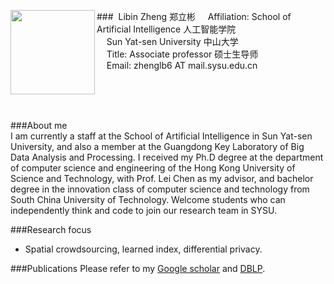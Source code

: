 ###<img src="Robin.jpeg" width = 135  align="left" />&nbsp;&nbsp;Libin Zheng 郑立彬
&nbsp;&nbsp;&nbsp; Affiliation: School of Artificial Intelligence 人工智能学院 </br>
&nbsp;&nbsp;&nbsp; Sun Yat-sen University 中山大学 </br>
&nbsp;&nbsp;&nbsp; Title: Associate professor 硕士生导师 </br>
&nbsp;&nbsp;&nbsp; Email: zhenglb6 AT mail.sysu.edu.cn </br>

<!--&nbsp;&nbsp;&nbsp;[Download my cover letter](CV.pdf)-->
</br>
</br>
</br>
</b3>

###About me  
I am currently a staff at the School of Artificial Intelligence in Sun Yat-sen University, and also a member at the Guangdong Key Laboratory of Big Data Analysis and Processing. I received my Ph.D degree at the department of computer science and engineering of the Hong Kong University of Science and Technology, with Prof. Lei Chen as my advisor, and bachelor degree in the innovation class of computer science and technology from South China University of Technology. Welcome students who can independently think and code to join our research team in SYSU.

###Research focus  
- Spatial crowdsourcing, learned index, differential privacy.

###Publications
Please refer to  my [Google scholar](https://scholar.google.com.hk/citations?user=_zsllSIAAAAJ&hl=zh-CN) and [DBLP](https://dblp.org/pid/200/2467.html).



